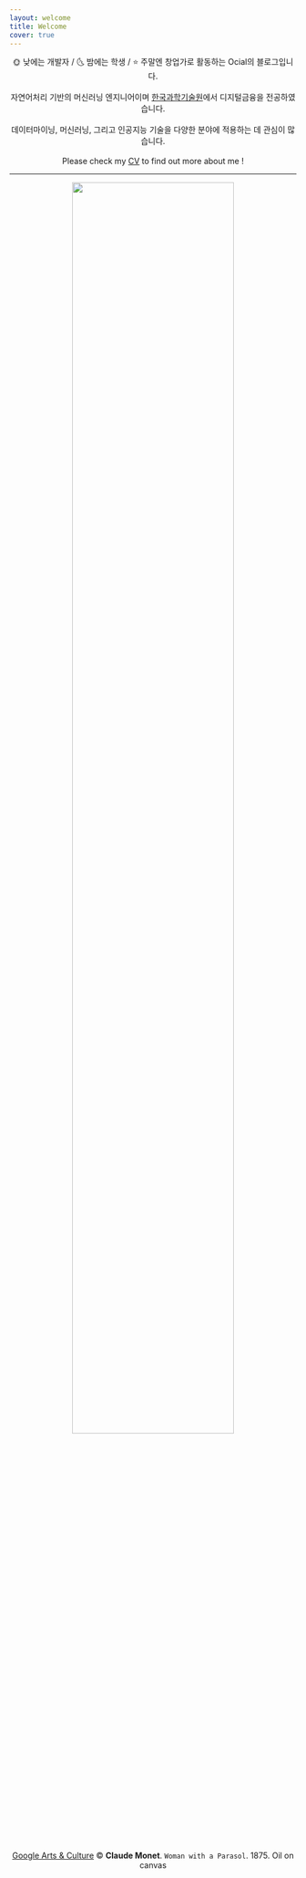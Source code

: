 ```yaml
---
layout: welcome
title: Welcome
cover: true
---
```


<center>
🌞 낮에는 개발자 / 🌜 밤에는 학생 / ⭐️ 주말엔 창업가로 활동하는 Ocial의 블로그입니다.<br>
<br>
자연어처리 기반의 머신러닝 엔지니어이며 <a href="https://www.business.kaist.ac.kr/programs/02030601">한국과학기술원</a>에서 디지털금융을 전공하였습니다.<br>
<br>
데이터마이닝, 머신러닝, 그리고 인공지능 기술을 다양한 분야에 적용하는 데 관심이 많습니다.<br>
<br>
Please check my <a href="/public/(Eng)CV.pdf">CV</a> to find out more about me !
</center>

***
<p align="center">
<img src="/assets/img/Woman_with_a_Parasol.jpg" width="75%"><br>
<a href="https://artsandculture.google.com/asset/woman-with-a-parasol-madame-monet-and-her-son/EwHxeymQQnprMg">Google Arts & Culture</a> ©  <b> Claude Monet</b>.  <code>Woman with a Parasol</code>.  1875. Oil on canvas
</p>
